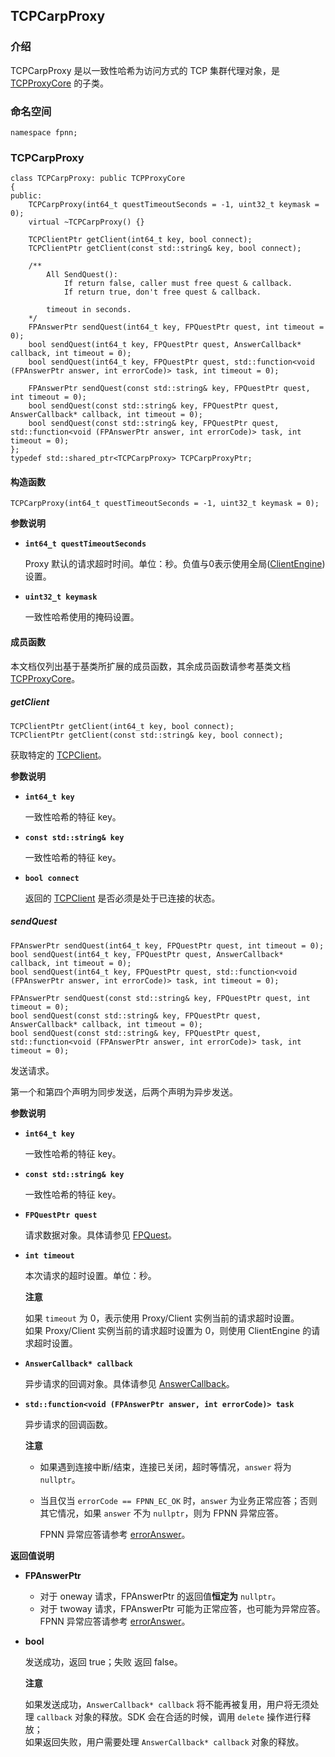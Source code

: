 ## TCPCarpProxy

### 介绍

TCPCarpProxy 是以一致性哈希为访问方式的 TCP 集群代理对象，是 [TCPProxyCore](TCPProxyCore.md) 的子类。

### 命名空间

	namespace fpnn;

### TCPCarpProxy

	class TCPCarpProxy: public TCPProxyCore
	{
	public:
		TCPCarpProxy(int64_t questTimeoutSeconds = -1, uint32_t keymask = 0);
		virtual ~TCPCarpProxy() {}

		TCPClientPtr getClient(int64_t key, bool connect);
		TCPClientPtr getClient(const std::string& key, bool connect);

		/**
			All SendQuest():
				If return false, caller must free quest & callback.
				If return true, don't free quest & callback.

			timeout in seconds.
		*/
		FPAnswerPtr sendQuest(int64_t key, FPQuestPtr quest, int timeout = 0);
		bool sendQuest(int64_t key, FPQuestPtr quest, AnswerCallback* callback, int timeout = 0);
		bool sendQuest(int64_t key, FPQuestPtr quest, std::function<void (FPAnswerPtr answer, int errorCode)> task, int timeout = 0);

		FPAnswerPtr sendQuest(const std::string& key, FPQuestPtr quest, int timeout = 0);
		bool sendQuest(const std::string& key, FPQuestPtr quest, AnswerCallback* callback, int timeout = 0);
		bool sendQuest(const std::string& key, FPQuestPtr quest, std::function<void (FPAnswerPtr answer, int errorCode)> task, int timeout = 0);
	};
	typedef std::shared_ptr<TCPCarpProxy> TCPCarpProxyPtr;

#### 构造函数

	TCPCarpProxy(int64_t questTimeoutSeconds = -1, uint32_t keymask = 0);

**参数说明**

* **`int64_t questTimeoutSeconds`**

	Proxy 默认的请求超时时间。单位：秒。负值与0表示使用全局([ClientEngine](../core/ClientEngine.md))设置。

* **`uint32_t keymask`**

	一致性哈希使用的掩码设置。

#### 成员函数

本文档仅列出基于基类所扩展的成员函数，其余成员函数请参考基类文档 [TCPProxyCore](TCPProxyCore.md)。

##### getClient

	TCPClientPtr getClient(int64_t key, bool connect);
	TCPClientPtr getClient(const std::string& key, bool connect);

获取特定的 [TCPClient](../core/TCPClient.md)。

**参数说明**

* **`int64_t key`**

	一致性哈希的特征 key。

* **`const std::string& key`**

	一致性哈希的特征 key。

* **`bool connect`**

	返回的 [TCPClient](../core/TCPClient.md) 是否必须是处于已连接的状态。

##### sendQuest

	FPAnswerPtr sendQuest(int64_t key, FPQuestPtr quest, int timeout = 0);
	bool sendQuest(int64_t key, FPQuestPtr quest, AnswerCallback* callback, int timeout = 0);
	bool sendQuest(int64_t key, FPQuestPtr quest, std::function<void (FPAnswerPtr answer, int errorCode)> task, int timeout = 0);

	FPAnswerPtr sendQuest(const std::string& key, FPQuestPtr quest, int timeout = 0);
	bool sendQuest(const std::string& key, FPQuestPtr quest, AnswerCallback* callback, int timeout = 0);
	bool sendQuest(const std::string& key, FPQuestPtr quest, std::function<void (FPAnswerPtr answer, int errorCode)> task, int timeout = 0);

发送请求。

第一个和第四个声明为同步发送，后两个声明为异步发送。

**参数说明**

* **`int64_t key`**

	一致性哈希的特征 key。

* **`const std::string& key`**

	一致性哈希的特征 key。

* **`FPQuestPtr quest`**

	请求数据对象。具体请参见 [FPQuest](../proto/FPQuest.md)。

* **`int timeout`**

	本次请求的超时设置。单位：秒。

	**注意**

	如果 `timeout` 为 0，表示使用 Proxy/Client 实例当前的请求超时设置。  
	如果 Proxy/Client 实例当前的请求超时设置为 0，则使用 ClientEngine 的请求超时设置。

* **`AnswerCallback* callback`**

	异步请求的回调对象。具体请参见 [AnswerCallback](../core/AnswerCallback.md)。

* **`std::function<void (FPAnswerPtr answer, int errorCode)> task`**

	异步请求的回调函数。

	**注意**

	+ 如果遇到连接中断/结束，连接已关闭，超时等情况，`answer` 将为 `nullptr`。
	+ 当且仅当 `errorCode == FPNN_EC_OK` 时，`answer` 为业务正常应答；否则其它情况，如果 `answer` 不为 `nullptr`，则为 FPNN 异常应答。

		FPNN 异常应答请参考 [errorAnswer](../proto/FPWriter.md#errorAnswer)。

**返回值说明**

* **FPAnswerPtr**

	+ 对于 oneway 请求，FPAnswerPtr 的返回值**恒定为** `nullptr`。
	+ 对于 twoway 请求，FPAnswerPtr 可能为正常应答，也可能为异常应答。FPNN 异常应答请参考 [errorAnswer](../proto/FPWriter.md#errorAnswer)。

* **bool**

	发送成功，返回 true；失败 返回 false。

	**注意**

	如果发送成功，`AnswerCallback* callback` 将不能再被复用，用户将无须处理 `callback` 对象的释放。SDK 会在合适的时候，调用 `delete` 操作进行释放；  
	如果返回失败，用户需要处理 `AnswerCallback* callback` 对象的释放。
